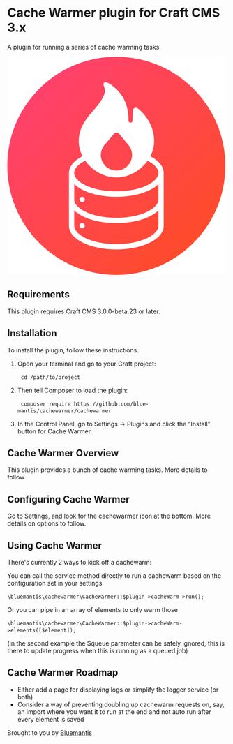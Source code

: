 # Cache Warmer plugin for Craft CMS 3.x

A plugin for running a series of cache warming tasks

![Screenshot](resources/img/plugin-logo.png)

## Requirements

This plugin requires Craft CMS 3.0.0-beta.23 or later.

## Installation

To install the plugin, follow these instructions.

1. Open your terminal and go to your Craft project:

        cd /path/to/project

2. Then tell Composer to load the plugin:

        composer require https://github.com/blue-mantis/cachewarmer/cachewarmer

3. In the Control Panel, go to Settings → Plugins and click the “Install” button for Cache Warmer.

## Cache Warmer Overview

This plugin provides a bunch of cache warming tasks. More details to follow.

## Configuring Cache Warmer

Go to Settings, and look for the cachewarmer icon at the bottom. More details on options to follow.

## Using Cache Warmer

There's currently 2 ways to kick off a cachewarm:

You can call the service method directly to run a cachewarm based on the configuration set in your settings

    \bluemantis\cachewarmer\CacheWarmer::$plugin->cacheWarm->run();
    
Or you can pipe in an array of elements to only warm those

    \bluemantis\cachewarmer\CacheWarmer::$plugin->cacheWarm->elements([$element]);
    
(in the second example the $queue parameter can be safely ignored, this is there to update progress when this is running as a queued job)

## Cache Warmer Roadmap

* Either add a page for displaying logs or simplify the logger service (or both)
* Consider a way of preventing doubling up cachewarm requests on, say, an import where you want it to run at the end and not auto run after every element is saved

Brought to you by [Bluemantis](https://bluemantis.com)
